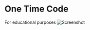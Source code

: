 # One Time Code
For educational purposes
![Screenshot](https://res.cloudinary.com/moyadev/image/upload/v1676452238/sena/Xcode_15-02-2023_at_16.05_2x_uedowa.png)

